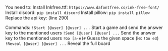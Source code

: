 You need to:
Install Inkfree.ttf: `https://www.dafontfree.co/ink-free-font/`
Install discord: `pip install discord`
Install pillow: `pip install pillow`
Replace the api key: (line 290)

Commands:
`!Start [@user] [@user] ...` Start a game and send the answer key to the mentioned users
`!Send [@user] [@user] ...` Send the answer key to the mentioned users
`!Go [a-e]#` Guess the given space (ie: `!Go e3`)
`!Reveal [@user] [@user] ...` Reveal the full board

